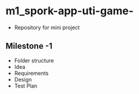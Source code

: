 # m1_spork-app-uti-game-
* Repository for mini project

## Milestone -1
* Folder structure
* Idea
* Requirements
* Design
* Test Plan